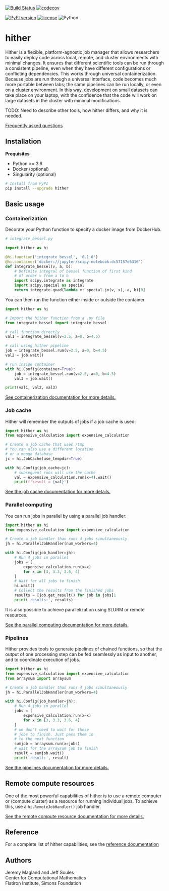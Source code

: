 [![Build Status](https://travis-ci.org/flatironinstitute/hither.svg?branch=master)](https://travis-ci.org/flatironinstitute/hither)
[![codecov](https://codecov.io/gh/flatironinstitute/hither/branch/master/graph/badge.svg)](https://codecov.io/gh/flatironinstitute/hither)

[![PyPI version](https://badge.fury.io/py/hither.svg)](https://badge.fury.io/py/hither)
[![license](https://img.shields.io/badge/License-Apache--2.0-blue.svg)](https://opensource.org/licenses/Apache-2.0)
![Python](https://img.shields.io/badge/python-%3E=3.6-blue.svg)

# hither

Hither is a flexible, platform-agnostic job manager that allows researchers to easily deploy code across local, remote, and cluster environments with minimal changes. It ensures that different scientific tools can be run through a consistent pipeline, even when they have different configurations or conflicting dependencies. This works through universal containerization. Because jobs are run through a universal interface, code becomes much more portable between labs; the same pipelines can be run locally, or even on a cluster environment. In this way, development on small datasets can take place on your laptop, with the confidence that the code will work on large datasets in the cluster with minimal modifications.

TODO: Need to describe other tools, how hither differs, and why it is needed.

[Frequently asked questions](doc/faq.md)

## Installation

**Prequisites**

* Python >= 3.6
* Docker (optional)
* Singularity (optional)

```bash
# Install from PyPI
pip install --upgrade hither
```

## Basic usage

### Containerization

Decorate your Python function to specify a docker image from DockerHub.

```python
# integrate_bessel.py

import hither as hi

@hi.function('integrate_bessel', '0.1.0')
@hi.container('docker://jupyter/scipy-notebook:dc57157d6316')
def integrate_bessel(v, a, b):
    # Definite integral of bessel function of first kind
    # of order v from a to b
    import scipy.integrate as integrate
    import scipy.special as special
    return integrate.quad(lambda x: special.jv(v, x), a, b)[0]
```

You can then run the function either inside or outside the container.

```python
import hither as hi

# Import the hither function from a .py file
from integrate_bessel import integrate_bessel

# call function directly
val1 = integrate_bessel(v=2.5, a=0, b=4.5)

# call using hither pipeline
job = integrate_bessel.run(v=2.5, a=0, b=4.5)
val2 = job.wait()

# run inside container
with hi.Config(container=True):
    job = integrate_bessel.run(v=2.5, a=0, b=4.5)
    val3 = job.wait()

print(val1, val2, val3)
```

[See containerization documentation for more details.](./doc/containerization.md)


### Job cache

Hither will remember the outputs of jobs if a job cache is used:

```python
import hither as hi
from expensive_calculation import expensive_calculation

# Create a job cache that uses /tmp
# You can also use a different location
# or a mongo database
jc = hi.JobCache(use_tempdir=True)

with hi.Config(job_cache=jc):
    # subsequent runs will use the cache
    val = expensive_calculation.run(x=4).wait()
    print(f'result = {val}')
```

[See the job cache documentation for more details.](./doc/job-cache.md)

### Parallel computing

You can run jobs in parallel by using a parallel job handler:

```python
import hither as hi
from expensive_calculation import expensive_calculation

# Create a job handler than runs 4 jobs simultaneously
jh = hi.ParallelJobHandler(num_workers=4)

with hi.Config(job_handler=jh):
    # Run 4 jobs in parallel
    jobs = [
        expensive_calculation.run(x=x)
        for x in [3, 3.3, 3.6, 4]
    ]
    # Wait for all jobs to finish
    hi.wait()
    # Collect the results from the finished jobs
    results = [job.get_result() for job in jobs]1
    print('results:', results)
```

It is also possible to achieve parallelization using SLURM or remote resources.

[See the parallel computing documentation for more details.](./doc/parallel-computing.md)

### Pipelines

Hither provides tools to generate pipelines of chained functions, so that the output of one processing step can be fed seamlessly as input to another, and to coordinate execution of jobs.

```python
import hither as hi
from expensive_calculation import expensive_calculation
from arraysum import arraysum

# Create a job handler than runs 4 jobs simultaneously
jh = hi.ParallelJobHandler(num_workers=4)

with hi.Config(job_handler=jh):
    # Run 4 jobs in parallel
    jobs = [
        expensive_calculation.run(x=x)
        for x in [3, 3.3, 3.6, 4]
    ]
    # we don't need to wait for these
    # jobs to finish. Just pass them in
    # to the next function
    sumjob = arraysum.run(x=jobs)
    # wait for the arraysum job to finish
    result = sumjob.wait()
    print('result:', result)
```

[See the pipelines documentation for more details.](./doc/pipelines.md)


## Remote compute resources

One of the most powerful capabilities of hither is to use a remote computer or (compute cluster) as a resource for running individual jobs. To achieve this, use a `hi.RemoteJobHandler()` job handler.

[See the remote compute resource documentation for more details.](./doc/remote-compute-resource.md)

## Reference

For a complete list of hither capabilities, see the [reference documentation](./doc/reference.md)

## Authors

Jeremy Magland and Jeff Soules<br>
Center for Computational Mathematics<br>
Flatiron Institute, Simons Foundation

